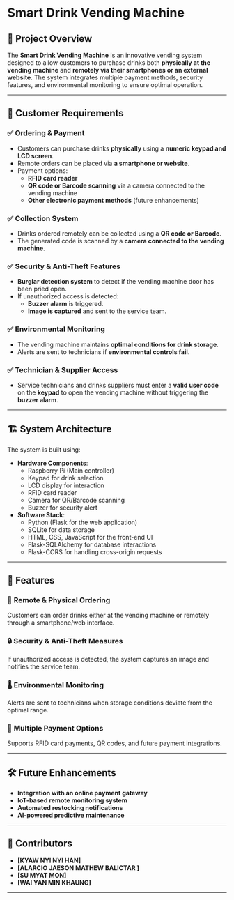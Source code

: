 # Smart Drink Vending Machine

## 📌 Project Overview
The **Smart Drink Vending Machine** is an innovative vending system designed to allow customers to purchase drinks both **physically at the vending machine** and **remotely via their smartphones or an external website**. The system integrates multiple payment methods, security features, and environmental monitoring to ensure optimal operation.

---

## 🎯 Customer Requirements
### ✅ Ordering & Payment
- Customers can purchase drinks **physically** using a **numeric keypad and LCD screen**.
- Remote orders can be placed via **a smartphone or website**.
- Payment options:
  - **RFID card reader**
  - **QR code or Barcode scanning** via a camera connected to the vending machine
  - **Other electronic payment methods** (future enhancements)

### ✅ Collection System
- Drinks ordered remotely can be collected using a **QR code or Barcode**.
- The generated code is scanned by a **camera connected to the vending machine**.

### ✅ Security & Anti-Theft Features
- **Burglar detection system** to detect if the vending machine door has been pried open.
- If unauthorized access is detected:
  - **Buzzer alarm** is triggered.
  - **Image is captured** and sent to the service team.

### ✅ Environmental Monitoring
- The vending machine maintains **optimal conditions for drink storage**.
- Alerts are sent to technicians if **environmental controls fail**.

### ✅ Technician & Supplier Access
- Service technicians and drinks suppliers must enter a **valid user code** on the **keypad** to open the vending machine without triggering the **buzzer alarm**.

---

## 🏗️ System Architecture

The system is built using:
- **Hardware Components**:
  - Raspberry Pi (Main controller)
  - Keypad for drink selection
  - LCD display for interaction
  - RFID card reader
  - Camera for QR/Barcode scanning
  - Buzzer for security alert
- **Software Stack**:
  - Python (Flask for the web application)
  - SQLite for data storage
  - HTML, CSS, JavaScript for the front-end UI
  - Flask-SQLAlchemy for database interactions
  - Flask-CORS for handling cross-origin requests

---

## 📌 Features
### 🎯 **Remote & Physical Ordering**
Customers can order drinks either at the vending machine or remotely through a smartphone/web interface.

### 🔒 **Security & Anti-Theft Measures**
If unauthorized access is detected, the system captures an image and notifies the service team.

### 🌡 **Environmental Monitoring**
Alerts are sent to technicians when storage conditions deviate from the optimal range.

### 📲 **Multiple Payment Options**
Supports RFID card payments, QR codes, and future payment integrations.

---

## 🛠 Future Enhancements
- **Integration with an online payment gateway**
- **IoT-based remote monitoring system**
- **Automated restocking notifications**
- **AI-powered predictive maintenance**

---

## 🤝 Contributors
- **[KYAW NYI NYI HAN]** 
- **[ALARCIO JAESON MATHEW BALICTAR ]** 
- **[SU MYAT MON]** 
- **[WAI YAN MIN KHAUNG]** 


---
